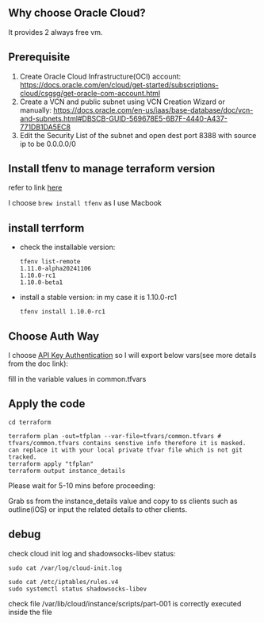 ## Why choose Oracle Cloud?
It provides 2 always free vm.

## Prerequisite
1. Create Oracle Cloud Infrastructure(OCI) account: https://docs.oracle.com/en/cloud/get-started/subscriptions-cloud/csgsg/get-oracle-com-account.html
2. Create a VCN and public subnet using VCN Creation Wizard or manually: https://docs.oracle.com/en-us/iaas/base-database/doc/vcn-and-subnets.html#DBSCB-GUID-569678E5-6B7F-4440-A437-771DB1DA5EC8
3. Edit the Security List of the subnet and open dest port 8388 with source ip to be 0.0.0.0/0

## Install tfenv to manage terraform version

refer to link [here](https://github.com/tfutils/tfenv)

I choose `brew install tfenv` as I use Macbook

## install terrform

- check the installable version:
    ```
    tfenv list-remote
    1.11.0-alpha20241106
    1.10.0-rc1
    1.10.0-beta1
    ```

- install a stable version: in my case  it is 1.10.0-rc1

    ``` 
    tfenv install 1.10.0-rc1 
    ```

## Choose Auth Way


I choose [API Key Authentication](https://docs.oracle.com/en-us/iaas/Content/terraform/configuring.htm#api-key-auth) so I will export below vars(see more details from the doc link):

fill in the variable values in common.tfvars

## Apply the code

```
cd terraform

terraform plan -out=tfplan --var-file=tfvars/common.tfvars # tfvars/common.tfvars contains senstive info therefore it is masked. can replace it with your local private tfvar file which is not git tracked.
terraform apply "tfplan"
terraform output instance_details
```
Please wait for 5-10 mins before proceeding:

Grab ss from the instance_details value and copy to ss clients such as outline(iOS) or input the related details to other clients.


## debug
check cloud init log and shadowsocks-libev status:
```
sudo cat /var/log/cloud-init.log

sudo cat /etc/iptables/rules.v4
sudo systemctl status shadowsocks-libev
```

check file /var/lib/cloud/instance/scripts/part-001 is correctly executed inside the file